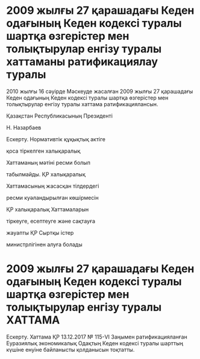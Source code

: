 # 2009 жылғы 27 қарашадағы Кеден одағының Кеден кодексі туралы шартқа өзгерістер мен толықтырулар енгізу туралы хаттаманы ратификациялау туралы

2010 жылғы 16 сәуірде Мәскеуде жасалған 2009 жылғы 27 қарашадағы Кеден одағының Кеден кодексі туралы шартқа өзгерістер мен толықтырулар енгізу туралы хаттама ратификациялансын.

Қазақстан Республикасының Президенті

Н. Назарбаев

Ескерту. Нормативтік құқықтық актіге

қоса тіркелген халықаралық

Хаттаманың мәтіні ресми болып

табылмайды. ҚР халықаралық

Хаттамасының жасасқан тілдердегі

ресми куәландырылған көшірмесін

ҚР халықаралық Хаттамаларын

тіркеуге, есептеуге және сақтауға

жауапты ҚР Сыртқы істер

министрлігінен алуға болады

# 2009 жылғы 27 қарашадағы Кеден одағының Кеден кодексі туралы шартқа өзгерістер мен толықтырулар енгізу туралы ХАТТАМА

Ескерту. Хаттама ҚР 13.12.2017 № 115-VI Заңымен ратификацияланған Еуразиялық экономикалық Одақтың Кеден кодексі туралы шарттың күшіне енуіне байланысты қолданысын тоқтатты.

